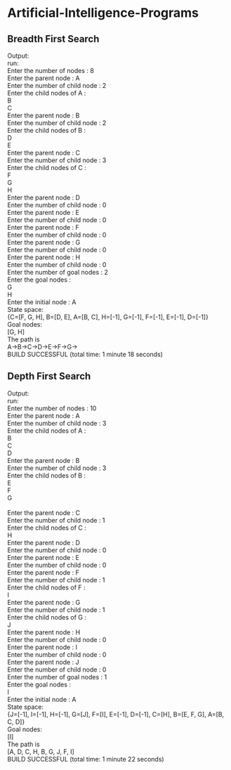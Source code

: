 # Artificial-Intelligence-Programs

Breadth First Search
--------------------
Output:<br>
run:<br>
Enter the number of nodes : 8<br>
Enter the parent node : A<br>
Enter the number of child node : 2<br>
Enter the child nodes of A : <br>
B<br>
C<br>
Enter the parent node : B<br>
Enter the number of child node : 2<br>
Enter the child nodes of B : <br>
D<br>
E<br>
Enter the parent node : C<br>
Enter the number of child node : 3<br>
Enter the child nodes of C : <br>
F<br>
G<br>
H<br>
Enter the parent node : D<br>
Enter the number of child node : 0<br>
Enter the parent node : E<br>
Enter the number of child node : 0<br>
Enter the parent node : F<br>
Enter the number of child node : 0<br>
Enter the parent node : G<br>
Enter the number of child node : 0<br>
Enter the parent node : H<br>
Enter the number of child node : 0<br>
Enter the number of goal nodes : 2<br>
Enter the goal nodes : <br>
G<br>
H<br>
Enter the initial node : A<br>
State space:<br>
{C=[F, G, H], B=[D, E], A=[B, C], H=[-1], G=[-1], F=[-1], E=[-1], D=[-1]}<br>
Goal nodes:<br>
[G, H]<br>
The path is<br>
A->B->C->D->E->F->G-><br>
BUILD SUCCESSFUL (total time: 1 minute 18 seconds)<br>

Depth First Search
------------------
Output:<br>
run:<br>
Enter the number of nodes : 10<br>
Enter the parent node : A<br>
Enter the number of child node : 3<br>
Enter the child nodes of A : <br>
B<br>
C<br>
D<br>
Enter the parent node : B<br>
Enter the number of child node : 3<br>
Enter the child nodes of B : <br>
E<br>
F<br>
G<br><br>
Enter the parent node : C<br>
Enter the number of child node : 1<br>
Enter the child nodes of C : <br>
H<br>
Enter the parent node : D<br>
Enter the number of child node : 0<br>
Enter the parent node : E<br>
Enter the number of child node : 0<br>
Enter the parent node : F<br>
Enter the number of child node : 1<br>
Enter the child nodes of F : <br>
I<br>
Enter the parent node : G<br>
Enter the number of child node : 1<br>
Enter the child nodes of G : <br>
J<br>
Enter the parent node : H<br>
Enter the number of child node : 0<br>
Enter the parent node : I<br>
Enter the number of child node : 0<br>
Enter the parent node : J<br>
Enter the number of child node : 0<br>
Enter the number of goal nodes : 1<br>
Enter the goal nodes : <br>
I<br>
Enter the initial node : A<br>
State space:<br>
{J=[-1], I=[-1], H=[-1], G=[J], F=[I], E=[-1], D=[-1], C=[H], B=[E, F, G], A=[B, C, D]}<br>
Goal nodes:<br>
[I]<br>
The path is<br>
[A, D, C, H, B, G, J, F, I]<br>
BUILD SUCCESSFUL (total time: 1 minute 22 seconds)<br>
